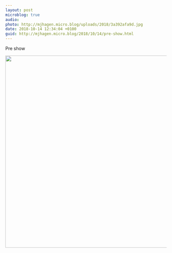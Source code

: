 ```yaml
---
layout: post
microblog: true
audio: 
photo: http://mjhagen.micro.blog/uploads/2018/3a392afa9d.jpg
date: 2018-10-14 12:34:04 +0100
guid: http://mjhagen.micro.blog/2018/10/14/pre-show.html
---
```

Pre show

<img src="http://mjhagen.micro.blog/uploads/2018/3a392afa9d.jpg" width="600" height="600" />
